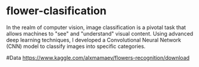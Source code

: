 # flower-clasification
In the realm of computer vision, image classification is a pivotal task that allows machines to "see" and "understand" visual content. Using advanced deep learning techniques, I developed a Convolutional Neural Network (CNN) model to classify images into specific categories.


#Data
https://www.kaggle.com/alxmamaev/flowers-recognition/download
